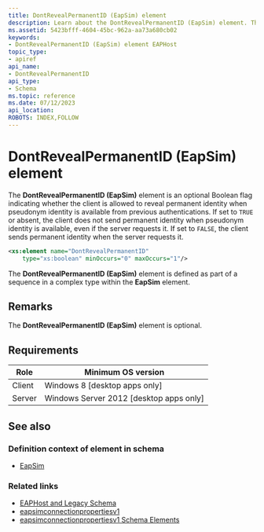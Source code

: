 ```yaml
---
title: DontRevealPermanentID (EapSim) element
description: Learn about the DontRevealPermanentID (EapSim) element. This element indicates whether the client is allowed to reveal permanent identity when pseudonym identity is available from previous authentications. | DontRevealPermanentID (EapSim) element
ms.assetid: 5423bfff-4604-45bc-962a-aa73a680cb02
keywords:
- DontRevealPermanentID (EapSim) element EAPHost
topic_type:
- apiref
api_name:
- DontRevealPermanentID
api_type:
- Schema
ms.topic: reference
ms.date: 07/12/2023
api_location: 
ROBOTS: INDEX,FOLLOW
---
```


# DontRevealPermanentID (EapSim) element

The **DontRevealPermanentID (EapSim)** element is an optional Boolean flag indicating whether the client is allowed to reveal permanent identity when pseudonym identity is available from previous authentications. If set to `TRUE` or absent, the client does not send permanent identity when pseudonym identity is available, even if the server requests it. If set to `FALSE`, the client sends permanent identity when the server requests it.

``` xml
<xs:element name="DontRevealPermanentID"
    type="xs:boolean" minOccurs="0" maxOccurs="1"/>
```

The **DontRevealPermanentID (EapSim)** element is defined as part of a sequence in a complex type within the **EapSim** element.

## Remarks

The **DontRevealPermanentID (EapSim)** element is optional.

## Requirements

| Role | Minimum OS version |
|------|--------------------|
| Client | Windows 8 \[desktop apps only\] |
| Server | Windows Server 2012 \[desktop apps only\] |

## See also

### Definition context of element in schema

- [EapSim](eapsimconnectionpropertiesv1schema-eapsim-element.md)

### Related links

- [EAPHost and Legacy Schema](eaphost-schemas.md)
- [eapsimconnectionpropertiesv1](eapsimconnectionpropertiesv1schema-schema.md)
- [eapsimconnectionpropertiesv1 Schema Elements](eapsimconnectionpropertiesv1schema-elements.md)
